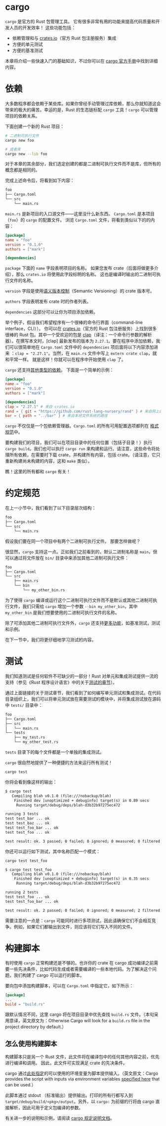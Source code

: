 # cargo

`cargo` 是官方的 Rust 包管理工具。 它有很多非常有用的功能来提高代码质量和开发人员的开发效率！ 这些功能包括：

- 依赖管理和与 [crates.io](https://crates.io)（官方 Rust 包注册服务）集成
- 方便的单元测试
- 方便的基准测试

本章将介绍一些快速入门的基础知识，不过你可以在 [cargo 官方手册](https://doc.rust-lang.org/cargo/)中找到详细内容。
# 依赖

大多数程序都会依赖于某些库。如果你曾经手动管理过库依赖，那么你就知道这会带来的极大的痛苦。幸运的是，Rust 的生态链标配 `cargo` 工具！`cargo` 可以管理项目的依赖关系。

下面创建一个新的 Rust 项目：

```sh
# 二进制可执行文件
cargo new foo

# 或者库
cargo new --lib foo
```

对于本章的其余部分，我们选定创建的都是二进制可执行文件而不是库，但所有的概念都是相同的。

完成上述命令后，将看到如下内容：

```txt
foo
├── Cargo.toml
└── src
    └── main.rs
```

`main.rs` 是新项目的入口源文件——这里没什么新东西。 `Cargo.toml` 是本项目（`foo`）的 `cargo` 的配置文件。 浏览 `Cargo.toml` 文件，将看到类似以下的的内容：

```toml
[package]
name = "foo"
version = "0.1.0"
authors = ["mark"]

[dependencies]
```

`package` 下面的 `name` 字段表明项目的名称。 如果您发布 crate（后面将做更多介绍），那么 `crates.io` 将使用此字段标明的名称。 这也是编译时输出的二进制可执行文件的名称。

`version` 字段是使用[语义版本控制](http://semver.org/)（Semantic
Versioning）的 crate 版本号。

`authors` 字段表明发布 crate 时的作者列表。

`dependencies` 这部分可以让你为项目添加依赖。

举个例子，假设我们希望程序有一个很棒的命令行界面（command-line interface，CLI））。 你可以在 [crates.io](https://crates.io)（官方的 Rust 包注册服务）上找到很多很棒的 Rust 包。其中一个受欢迎的包是 [clap](https://crates.io/crates/clap)（译注：一个命令行参数的解析器）。在撰写本文时，[clap] 最新发布的版本为 `2.27.1`。要在程序中添加依赖，我们可以很简单地在 `Cargo.toml` 文件中的 `dependencies` 项后面将以下内容添加进来 ：`clap = "2.27.1"`。当然，在 `main.rs` 文件中写上 `extern crate clap`，就和平常一样。 就是这样！你就可以在程序中开始使用 `clap` 了。

`cargo` 还支持[其他类型的依赖][dependencies]。 下面是一个简单的示例：

```toml
[package]
name = "foo"
version = "0.1.0"
authors = ["mark"]

[dependencies]
clap = "2.27.1" # 来自 crates.io
rand = { git = "https://github.com/rust-lang-nursery/rand" } # 来自网上的仓库
bar = { path = "../bar" } # 来自本地文件系统的路径
```

`cargo` 不仅仅是一个包依赖管理器。`Cargo.toml` 的所有可用配置选项都列在 [格式规范][manifest]中。

要构建我们的项目，我们可以在项目目录中的任何位置（包括子目录！）执行 `cargo build`。我们也可以执行 `cargo run` 来构建和运行。请注意，这些命令将处理所有依赖，在需要时下载 crate，并构建所有内容，包括 crate。（请注意，它只重新构建尚未构建的内容，这和 `make` 类似）。

瞧！这里的所有都和 `cargo` 有关！


[manifest]: https://doc.rust-lang.org/cargo/reference/manifest.html
[dependencies]: https://doc.rust-lang.org/cargo/reference/specifying-dependencies.html
# 约定规范

在上一小节中，我们看到了以下目录层次结构：

```txt
foo
├── Cargo.toml
└── src
    └── main.rs
```

假设我们要在同一个项目中有两个二进制可执行文件。 那要怎样做呢？

很显然，`cargo` 支持这一点。正如我们之前看到的，默认二进制名称是 `main`，但可以通过将文件放在 `bin/` 目录中来添加其他二进制可执行文件：

```txt
foo
├── Cargo.toml
└── src
    ├── main.rs
    └── bin
        └── my_other_bin.rs
```

为了使得 `cargo` 编译或运行这个二进制可执行文件而不是默认或其他二进制可执行文件，我们只需给 `cargo` 增加一个参数 `--bin my_other_bin`，其中 `my_other_bin` 是我们想要使用的二进制可执行文件的名称。

除了可添加其他二进制可执行文件外，`cargo` 还支持[更多功能][more features]，如基准测试，测试和示例。

在下一节中，我们将更仔细地学习测试的内容。

[more features]: https://doc.rust-lang.org/cargo/guide/project-layout.html
# 测试

我们知道测试是任何软件不可缺少的一部分！Rust 对单元和集成测试提供一流的支持（参见《Rust 程序设计语言》中的关于[测试的章节](https://doc.rust-lang.org/book/ch11-00-testing.html)）。

通过上面链接的关于测试章节，我们看到了如何编写单元测试和集成测试。在代码目录组织上，我们可以将单元测试放在需要测试的模块中，并将集成测试放在源码中 `tests/` 目录中：

```txt
foo
├── Cargo.toml
├── src
│   └── main.rs
└── tests
    ├── my_test.rs
    └── my_other_test.rs
```

`tests` 目录下的每个文件都是一个单独的集成测试。

`cargo` 很自然地提供了一种便捷的方法来运行所有测试！

```sh
cargo test
```

你将会看到像这样的输出：

```txt
$ cargo test
   Compiling blah v0.1.0 (file:///nobackup/blah)
    Finished dev [unoptimized + debuginfo] target(s) in 0.89 secs
     Running target/debug/deps/blah-d3b32b97275ec472

running 3 tests
test test_bar ... ok
test test_baz ... ok
test test_foo_bar ... ok
test test_foo ... ok

test result: ok. 3 passed; 0 failed; 0 ignored; 0 measured; 0 filtered out
```

你还可以运行如下测试，其中名称匹配一个模式：

```sh
cargo test test_foo
```

```txt
$ cargo test test_foo
   Compiling blah v0.1.0 (file:///nobackup/blah)
    Finished dev [unoptimized + debuginfo] target(s) in 0.35 secs
     Running target/debug/deps/blah-d3b32b97275ec472

running 2 tests
test test_foo ... ok
test test_foo_bar ... ok

test result: ok. 2 passed; 0 failed; 0 ignored; 0 measured; 2 filtered out
```

需要注意的一点是：`cargo` 可能同时进行多项测试，因此请确保它们不会相互竞争。例如，如果它们都输出到文件，则应该将它们写入不同的文件。
# 构建脚本

有时使用 `cargo` 正常构建还是不够的。也许你的 crate 在 cargo 成功编译之前需要一些先决条件，比如代码生成或者需要编译的一些本地代码。为了解决这个问题，我们构建了 cargo 可以运行的脚本。

要向包中添加构建脚本，可以在 `Cargo.toml` 中指定它，如下所示：

```toml
[package]
...
build = "build.rs"
```

跟默认情况不同，这里 cargo 将在项目目录中优先查找 `build.rs` 文件。（本句采用意译，英文原文为：Otherwise Cargo will look for a `build.rs` file in the project directory by default.）

## 怎么使用构建脚本

构建脚本只是另一个 Rust 文件，此文件将在编译包中的任何其他内容之前，优先进行编译和调用。 因此，此文件可实现满足 crate 的先决条件。

cargo 通过[此处指定][specified
here]的可以使用的环境变量为脚本提供输入。（英文原文：Cargo provides the script with inputs via environment variables [specified
here] that can be used.）

此脚本通过 stdout （标准输出）提供输出。打印的所有行都写入到 `target/debug/build/<pkg>/output`。另外，以 `cargo:` 为前缀的行将由 cargo 直接解析，因此可用于定义包编译的参数。

有关进一步的说明和示例，请阅读 [cargo 规定说明文档][cargo specification]。

[specified here]: https://doc.rust-lang.org/cargo/reference/environment-variables.html#environment-variables-cargo-sets-for-build-scripts

[cargo specification]: https://doc.rust-lang.org/cargo/reference/build-scripts.html
